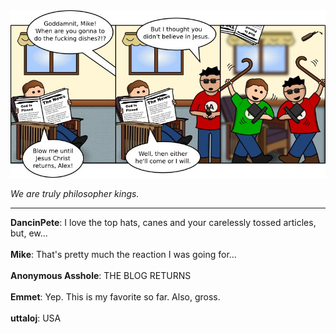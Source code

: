 <!--
.. title: Ba-da-dum!
.. slug: ba-da-dum
.. date: 2010/11/01 00:00:00
.. tags: 
.. link: 
.. description: 
-->

<a href='ba-da-dum.html' title='View comments'>
<img class='comic' src='../assets/comics/20101101.jpg' />
</a>

<em>We are truly philosopher kings.</em>

<!-- TEASER_END -->
<hr />

<div class='comments'>
<b>DancinPete</b>: I love the top hats, canes and your carelessly tossed articles, but, ew...<br /><br />
<b>Mike</b>: That's pretty much the reaction I was going for...<br /><br />
<b>Anonymous Asshole</b>: THE BLOG RETURNS<br /><br />
<b>Emmet</b>: Yep. This is my favorite so far. Also, gross.<br /><br />
<b>uttaloj</b>: USA<br /><br />
</div>

